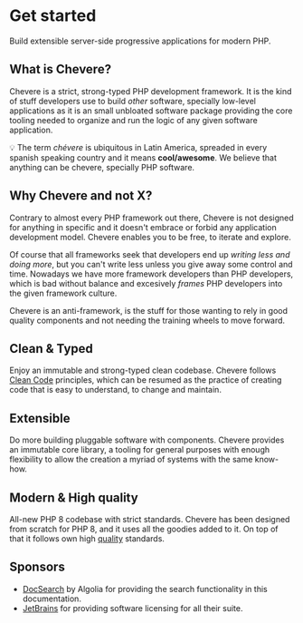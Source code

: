# Get started

Build extensible server-side progressive applications for modern PHP.

## What is Chevere?

Chevere is a strict, strong-typed PHP development framework. It is the kind of stuff developers use to build *other* software, specially low-level applications as it is an small unbloated software package providing the core tooling needed to organize and run the logic of any given software application.

💡 The term *chévere* is ubiquitous in Latin America, spreaded in every spanish speaking country and it means **cool/awesome**. We believe that anything can be chevere, specially PHP software.

## Why Chevere and not X?

Contrary to almost every PHP framework out there, Chevere is not designed for anything in specific and it doesn't embrace or forbid any application development model. Chevere enables you to be free, to iterate and explore.

Of course that all frameworks seek that developers end up *writing less and doing more*, but you can't write less unless you give away some control and time. Nowadays we have more framework developers than PHP developers, which is bad without balance and excesively *frames* PHP developers into the given framework culture.

Chevere is an anti-framework, is the stuff for those wanting to rely in good quality components and not needing the training wheels to move forward.

## Clean & Typed

Enjoy an immutable and strong-typed clean codebase. Chevere follows [Clean Code](http://cleancoder.com/products) principles, which can be resumed as the practice of creating code that is easy to understand, to change and maintain.

## Extensible

Do more building pluggable software with components. Chevere provides an immutable core library, a tooling for general purposes with enough flexibility to allow the creation a myriad of systems with the same know-how.

## Modern & High quality

All-new PHP 8 codebase with strict standards. Chevere has been designed from scratch for PHP 8, and it uses all the goodies added to it. On top of that it follows own high [quality](../architecture/standard/quality.md) standards.

## Sponsors

* [DocSearch](https://docsearch.algolia.com/) by Algolia for providing the search functionality in this documentation.
* [JetBrains](https://www.jetbrains.com/opensource/) for providing software licensing for all their suite.
